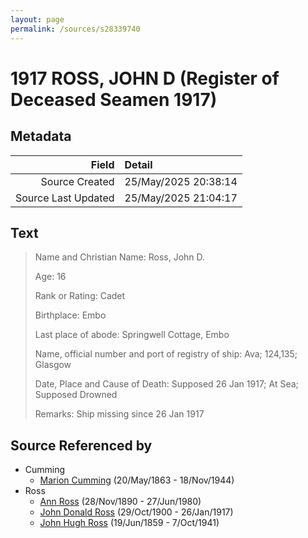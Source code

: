 ```yaml
---
layout: page
permalink: /sources/s28339740
---
```


# 1917 ROSS, JOHN D (Register of Deceased Seamen 1917)

## Metadata

Field | Detail
---:|:---
Source Created | 25/May/2025 20:38:14
Source Last Updated | 25/May/2025 21:04:17

## Text

> Name and Christian Name: Ross, John D.
>
> Age: 16
>
> Rank or Rating: Cadet
>
> Birthplace: Embo
>
> Last place of abode: Springwell Cottage, Embo
>
> Name, official number and port of registry of ship: Ava; 124,135; Glasgow
>
> Date, Place and Cause of Death: Supposed 26 Jan 1917; At Sea; Supposed Drowned
>
> Remarks: Ship missing since 26 Jan 1917
>

## Source Referenced by

* Cumming
  * [Marion Cumming](../people/@59851647@-marion-cumming-b1863-5-20-d1944-11-18.md) (20/May/1863 - 18/Nov/1944)
* Ross
  * [Ann Ross](../people/@52613824@-ann-ross-b1890-11-28-d1980-6-27.md) (28/Nov/1890 - 27/Jun/1980)
  * [John Donald Ross](../people/@60714754@-john-donald-ross-b1900-10-29-d1917-1-26.md) (29/Oct/1900 - 26/Jan/1917)
  * [John Hugh Ross](../people/@75057664@-john-hugh-ross-b1859-6-19-d1941-10-7.md) (19/Jun/1859 - 7/Oct/1941)
